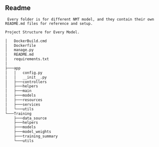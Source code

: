 ## Readme

``` Every folder is for different NMT model, and they contain their own README.md files for reference and setup.```
```bash
Project Structure for Every Model.

│   DockerBuild.cmd
│   Dockerfile
│   manage.py
│   README.md
│   requirements.txt
│
├───app
│   │   config.py
│   │   __init__.py
│   ├───controllers
│   ├───helpers
│   ├───main
│   ├───models
│   ├───resources
│   ├───services
│   └───utils
└───Training
    ├───data_source
    ├───helpers
    ├───models
    ├───model_weights
    ├───training_summary
    └───utils
```